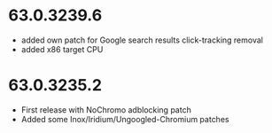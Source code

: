 # 63.0.3239.6
* added own patch for Google search results click-tracking removal
* added x86 target CPU

# 63.0.3235.2
* First release with NoChromo adblocking patch
* Added some Inox/Iridium/Ungoogled-Chromium patches
